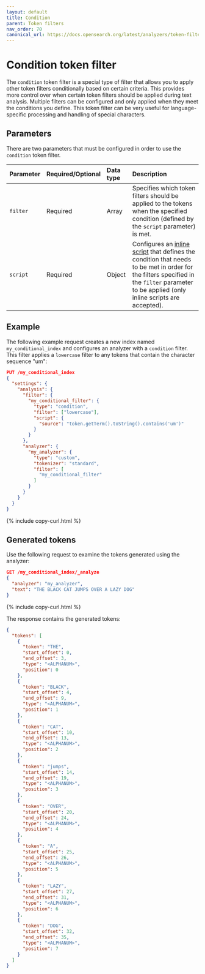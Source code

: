 ```yaml
---
layout: default
title: Condition
parent: Token filters
nav_order: 70
canonical_url: https://docs.opensearch.org/latest/analyzers/token-filters/condition/
---
```


# Condition token filter

The `condition` token filter is a special type of filter that allows you to apply other token filters conditionally based on certain criteria. This provides more control over when certain token filters should be applied during text analysis.
Multiple filters can be configured and only applied when they meet the conditions you define. 
This token filter can be very useful for language-specific processing and handling of special characters.


## Parameters

There are two parameters that must be configured in order to use the `condition` token filter.

Parameter | Required/Optional | Data type | Description
:--- | :--- | :--- | :--- 
`filter` | Required | Array | Specifies which token filters should be applied to the tokens when the specified condition (defined by the `script` parameter) is met.
`script` | Required | Object | Configures an [inline script]({{site.url}}{{site.baseurl}}/api-reference/script-apis/exec-script/) that defines the condition that needs to be met in order for the filters specified in the `filter` parameter to be applied (only inline scripts are accepted).


## Example

The following example request creates a new index named `my_conditional_index` and configures an analyzer with a `condition` filter. This filter applies a `lowercase` filter to any tokens that contain the character sequence "um":

```json
PUT /my_conditional_index
{
  "settings": {
    "analysis": {
      "filter": {
        "my_conditional_filter": {
          "type": "condition",
          "filter": ["lowercase"],
          "script": {
            "source": "token.getTerm().toString().contains('um')"
          }
        }
      },
      "analyzer": {
        "my_analyzer": {
          "type": "custom",
          "tokenizer": "standard",
          "filter": [
            "my_conditional_filter"
          ]
        }
      }
    }
  }
}
```
{% include copy-curl.html %}

## Generated tokens

Use the following request to examine the tokens generated using the analyzer:

```json
GET /my_conditional_index/_analyze
{
  "analyzer": "my_analyzer",
  "text": "THE BLACK CAT JUMPS OVER A LAZY DOG"
}
```
{% include copy-curl.html %}

The response contains the generated tokens:

```json
{
  "tokens": [
    {
      "token": "THE",
      "start_offset": 0,
      "end_offset": 3,
      "type": "<ALPHANUM>",
      "position": 0
    },
    {
      "token": "BLACK",
      "start_offset": 4,
      "end_offset": 9,
      "type": "<ALPHANUM>",
      "position": 1
    },
    {
      "token": "CAT",
      "start_offset": 10,
      "end_offset": 13,
      "type": "<ALPHANUM>",
      "position": 2
    },
    {
      "token": "jumps",
      "start_offset": 14,
      "end_offset": 19,
      "type": "<ALPHANUM>",
      "position": 3
    },
    {
      "token": "OVER",
      "start_offset": 20,
      "end_offset": 24,
      "type": "<ALPHANUM>",
      "position": 4
    },
    {
      "token": "A",
      "start_offset": 25,
      "end_offset": 26,
      "type": "<ALPHANUM>",
      "position": 5
    },
    {
      "token": "LAZY",
      "start_offset": 27,
      "end_offset": 31,
      "type": "<ALPHANUM>",
      "position": 6
    },
    {
      "token": "DOG",
      "start_offset": 32,
      "end_offset": 35,
      "type": "<ALPHANUM>",
      "position": 7
    }
  ]
}
```

